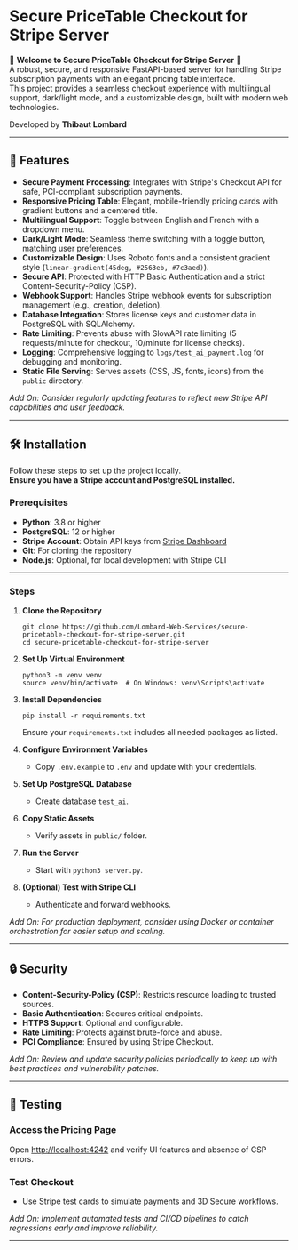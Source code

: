 # Secure PriceTable Checkout for Stripe Server

🌟 **Welcome to Secure PriceTable Checkout for Stripe Server** 🌟  
A robust, secure, and responsive FastAPI-based server for handling Stripe subscription payments with an elegant pricing table interface.  
This project provides a seamless checkout experience with multilingual support, dark/light mode, and a customizable design, built with modern web technologies.

Developed by **Thibaut Lombard**

---

## 🚀 Features

- **Secure Payment Processing**: Integrates with Stripe's Checkout API for safe, PCI-compliant subscription payments.
- **Responsive Pricing Table**: Elegant, mobile-friendly pricing cards with gradient buttons and a centered title.
- **Multilingual Support**: Toggle between English and French with a dropdown menu.
- **Dark/Light Mode**: Seamless theme switching with a toggle button, matching user preferences.
- **Customizable Design**: Uses Roboto fonts and a consistent gradient style (`linear-gradient(45deg, #2563eb, #7c3aed)`).
- **Secure API**: Protected with HTTP Basic Authentication and a strict Content-Security-Policy (CSP).
- **Webhook Support**: Handles Stripe webhook events for subscription management (e.g., creation, deletion).
- **Database Integration**: Stores license keys and customer data in PostgreSQL with SQLAlchemy.
- **Rate Limiting**: Prevents abuse with SlowAPI rate limiting (5 requests/minute for checkout, 10/minute for license checks).
- **Logging**: Comprehensive logging to `logs/test_ai_payment.log` for debugging and monitoring.
- **Static File Serving**: Serves assets (CSS, JS, fonts, icons) from the `public` directory.

*Add On: Consider regularly updating features to reflect new Stripe API capabilities and user feedback.*

---

## 🛠️ Installation

Follow these steps to set up the project locally.  
**Ensure you have a Stripe account and PostgreSQL installed.**

### Prerequisites

- **Python**: 3.8 or higher  
- **PostgreSQL**: 12 or higher  
- **Stripe Account**: Obtain API keys from [Stripe Dashboard](https://dashboard.stripe.com)  
- **Git**: For cloning the repository  
- **Node.js**: Optional, for local development with Stripe CLI  

---

### Steps

1. **Clone the Repository**
    ```
    git clone https://github.com/Lombard-Web-Services/secure-pricetable-checkout-for-stripe-server.git
    cd secure-pricetable-checkout-for-stripe-server
    ```

2. **Set Up Virtual Environment**
    ```
    python3 -m venv venv
    source venv/bin/activate  # On Windows: venv\Scripts\activate
    ```

3. **Install Dependencies**
    ```
    pip install -r requirements.txt
    ```
    Ensure your `requirements.txt` includes all needed packages as listed.

4. **Configure Environment Variables**
    - Copy `.env.example` to `.env` and update with your credentials.

5. **Set Up PostgreSQL Database**
    - Create database `test_ai`.

6. **Copy Static Assets**
    - Verify assets in `public/` folder.

7. **Run the Server**
    - Start with `python3 server.py`.

8. **(Optional) Test with Stripe CLI**
    - Authenticate and forward webhooks.

*Add On: For production deployment, consider using Docker or container orchestration for easier setup and scaling.*

---

## 🔒 Security

- **Content-Security-Policy (CSP)**: Restricts resource loading to trusted sources.
- **Basic Authentication**: Secures critical endpoints.
- **HTTPS Support**: Optional and configurable.
- **Rate Limiting**: Protects against brute-force and abuse.
- **PCI Compliance**: Ensured by using Stripe Checkout.

*Add On: Review and update security policies periodically to keep up with best practices and vulnerability patches.*

---

## 🧪 Testing

### Access the Pricing Page

Open [http://localhost:4242](http://localhost:4242) and verify UI features and absence of CSP errors.

### Test Checkout

- Use Stripe test cards to simulate payments and 3D Secure workflows.

*Add On: Implement automated tests and CI/CD pipelines to catch regressions early and improve reliability.*

---

